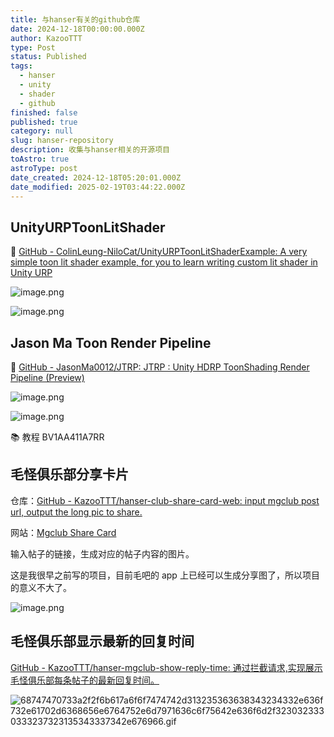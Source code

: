 ```yaml
---
title: 与hanser有关的github仓库
date: 2024-12-18T00:00:00.000Z
author: KazooTTT
type: Post
status: Published
tags:
  - hanser
  - unity
  - shader
  - github
finished: false
published: true
category: null
slug: hanser-repository
description: 收集与hanser相关的开源项目
toAstro: true
astroType: post
date_created: 2024-12-18T05:20:01.000Z
date_modified: 2025-02-19T03:44:22.000Z
---
```


## UnityURPToonLitShader

🔗 [GitHub - ColinLeung-NiloCat/UnityURPToonLitShaderExample: A very simple toon lit shader example, for you to learn writing custom lit shader in Unity URP](<https://github.com/ColinLeung-NiloCat/UnityURPToonLitShaderExample>)

![image.png](<https://pictures.kazoottt.top/2024/12/20241218-5fb6f76d90389b1cd817ec84f39cb7ce.png>)

![image.png](<https://pictures.kazoottt.top/2024/12/20241218-3cbad51ac0ff6851f8a15063ce72722d.png>)

## Jason Ma Toon Render Pipeline

🔗 [GitHub - JasonMa0012/JTRP: JTRP : Unity HDRP ToonShading Render Pipeline (Preview)](<https://github.com/JasonMa0012/JTRP>)

![image.png](<https://pictures.kazoottt.top/2024/12/20241218-f9724a9eeca411d57a48d305c42d84f6.png>)

![image.png](<https://pictures.kazoottt.top/2024/12/20241218-2390f27d1d6a71ba4a903588d4d64993.png>)

📚 教程 BV1AA411A7RR

## 毛怪俱乐部分享卡片

仓库：[GitHub - KazooTTT/hanser-club-share-card-web: input mgclub post url, output the long pic to share.](<https://github.com/KazooTTT/hanser-club-share-card-web>)

网站：[Mgclub Share Card](<https://share255.kazoottt.top/>)

输入帖子的链接，生成对应的帖子内容的图片。

这是我很早之前写的项目，目前毛吧的 app 上已经可以生成分享图了，所以项目的意义不大了。

![image.png](<https://pictures.kazoottt.top/2024/12/20241218-6d98c83fd2eb219534c6c17fbfed4c6d.png>)

## 毛怪俱乐部显示最新的回复时间

[GitHub - KazooTTT/hanser-mgclub-show-reply-time: 通过拦截请求,实现展示毛怪俱乐部每条帖子的最新回复时间。](<https://github.com/KazooTTT/hanser-mgclub-show-reply-time>)

![68747470733a2f2f6b617a6f6f7474742d313235363638343234332e636f732e61702d6368656e6764752e6d7971636c6f75642e636f6d2f3230323330333237323135343337342e676966.gif](<https://pictures.kazoottt.top/2024/12/20241218-1663a4738551119765e6e38f3d978306.gif>)
